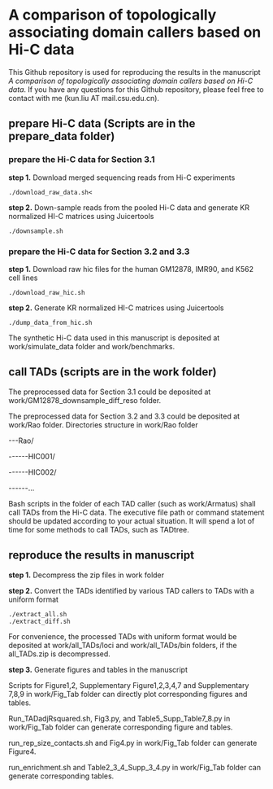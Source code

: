 # A comparison of topologically associating domain callers based on Hi-C data

This Github repository is used for reproducing the results in the manuscript *A comparison of topologically associating domain callers based on Hi-C data*. If you have any questions for this Github repository, please feel free to contact with me (kun.liu AT mail.csu.edu.cn).

## prepare Hi-C data (Scripts are in the prepare_data folder)

### prepare the Hi-C data for Section 3.1

**step 1.**    Download merged sequencing reads from Hi-C experiments

	./download_raw_data.sh<
	
**step 2.**    Down-sample reads from the pooled Hi-C data and generate KR normalized HI-C matrices using Juicertools 

	./downsample.sh

### prepare the Hi-C data for Section 3.2 and 3.3

**step 1.**    Download raw hic files for the human GM12878, IMR90, and K562 cell lines 

	./download_raw_hic.sh
	
**step 2.**    Generate KR normalized HI-C matrices using Juicertools 

	./dump_data_from_hic.sh

The synthetic Hi-C data used in this manuscript is deposited at work/simulate_data folder and work/benchmarks.

## call TADs (scripts are in the work folder)

The preprocessed data for Section 3.1 could be deposited at work/GM12878_downsample_diff_reso folder.

The preprocessed data for Section 3.2 and 3.3 could be deposited at work/Rao folder.
Directories structure in work/Rao folder

---Rao/

------HIC001/

------HIC002/

------...

Bash scripts in the folder of each TAD caller (such as work/Armatus) shall call TADs from the Hi-C data. The executive file path or command statement should be updated according to your actual situation. It will spend a lot of time for some methods to call TADs, such as TADtree. 

## reproduce the results in manuscript

**step 1.** Decompress the zip files in work folder

**step 2.** Convert the TADs identified by various TAD callers to TADs with a uniform format

	./extract_all.sh
	./extract_diff.sh

For convenience, the processed TADs with uniform format would be deposited at work/all_TADs/loci and work/all_TADs/bin folders, if the all_TADs.zip is decompressed.

**step 3.** Generate figures and tables in the manuscript 

Scripts for Figure1,2, Supplementary Figure1,2,3,4,7 and Supplementary 7,8,9 in work/Fig_Tab folder can directly plot corresponding figures and tables.

Run_TADadjRsquared.sh, Fig3.py, and Table5_Supp_Table7_8.py in work/Fig_Tab folder can generate corresponding figure and tables.

run_rep_size_contacts.sh and Fig4.py in work/Fig_Tab folder can generate Figure4.

run_enrichment.sh and Table2_3_4_Supp_3_4.py in work/Fig_Tab folder can generate corresponding tables.
